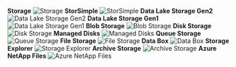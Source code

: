 ﻿**Storage**
![Storage](https://dinowang.github.io/azure-services-icon/Artifacts/Storage/Storage.svg)
**StorSimple**
![StorSimple](https://dinowang.github.io/azure-services-icon/Artifacts/Storage/StorSimple.svg)
**Data Lake Storage Gen2**
![Data Lake Storage Gen2](https://dinowang.github.io/azure-services-icon/Artifacts/Storage/Data+Lake+Storage+Gen2.svg)
**Data Lake Storage Gen1**
![Data Lake Storage Gen1](https://dinowang.github.io/azure-services-icon/Artifacts/Storage/Data+Lake+Storage+Gen1.svg)
**Blob Storage**
![Blob Storage](https://dinowang.github.io/azure-services-icon/Artifacts/Storage/Blob+Storage.svg)
**Disk Storage**
![Disk Storage](https://dinowang.github.io/azure-services-icon/Artifacts/Storage/Disk+Storage.svg)
**Managed Disks**
![Managed Disks](https://dinowang.github.io/azure-services-icon/Artifacts/Storage/Managed+Disks.svg)
**Queue Storage**
![Queue Storage](https://dinowang.github.io/azure-services-icon/Artifacts/Storage/Queue+Storage.svg)
**File Storage**
![File Storage](https://dinowang.github.io/azure-services-icon/Artifacts/Storage/File+Storage.svg)
**Data Box**
![Data Box](https://dinowang.github.io/azure-services-icon/Artifacts/Storage/Data+Box.svg)
**Storage Explorer**
![Storage Explorer](https://dinowang.github.io/azure-services-icon/Artifacts/Storage/Storage+Explorer.svg)
**Archive Storage**
![Archive Storage](https://dinowang.github.io/azure-services-icon/Artifacts/Storage/Archive+Storage.svg)
**Azure NetApp Files**
![Azure NetApp Files](https://dinowang.github.io/azure-services-icon/Artifacts/Storage/Azure+NetApp+Files.svg)

